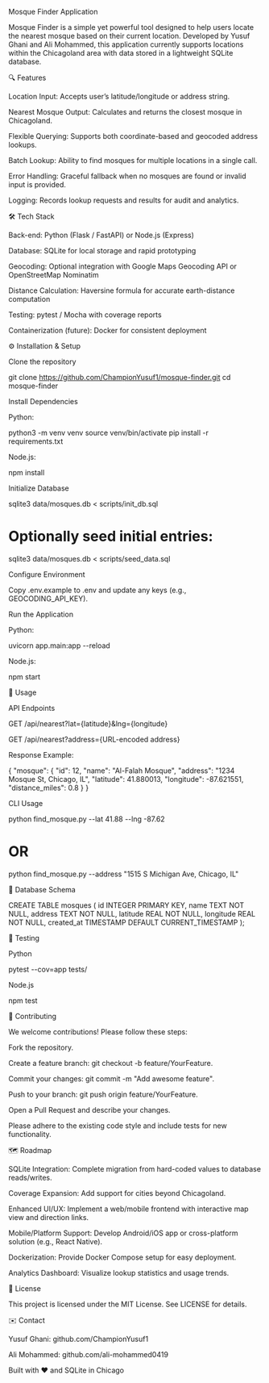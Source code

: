 Mosque Finder Application

Mosque Finder is a simple yet powerful tool designed to help users locate the nearest mosque based on their current location. Developed by Yusuf Ghani and Ali Mohammed, this application currently supports locations within the Chicagoland area with data stored in a lightweight SQLite database.

🔍 Features

Location Input: Accepts user’s latitude/longitude or address string.

Nearest Mosque Output: Calculates and returns the closest mosque in Chicagoland.

Flexible Querying: Supports both coordinate-based and geocoded address lookups.

Batch Lookup: Ability to find mosques for multiple locations in a single call.

Error Handling: Graceful fallback when no mosques are found or invalid input is provided.

Logging: Records lookup requests and results for audit and analytics.

🛠️ Tech Stack

Back-end: Python (Flask / FastAPI) or Node.js (Express)

Database: SQLite for local storage and rapid prototyping

Geocoding: Optional integration with Google Maps Geocoding API or OpenStreetMap Nominatim

Distance Calculation: Haversine formula for accurate earth-distance computation

Testing: pytest / Mocha with coverage reports

Containerization (future): Docker for consistent deployment

⚙️ Installation & Setup

Clone the repository

git clone https://github.com/ChampionYusuf1/mosque-finder.git
cd mosque-finder

Install Dependencies

Python:

python3 -m venv venv
source venv/bin/activate
pip install -r requirements.txt

Node.js:

npm install

Initialize Database

sqlite3 data/mosques.db < scripts/init_db.sql
# Optionally seed initial entries:
sqlite3 data/mosques.db < scripts/seed_data.sql

Configure Environment

Copy .env.example to .env and update any keys (e.g., GEOCODING_API_KEY).

Run the Application

Python:

uvicorn app.main:app --reload

Node.js:

npm start

🚀 Usage

API Endpoints

GET /api/nearest?lat={latitude}&lng={longitude}

GET /api/nearest?address={URL-encoded address}

Response Example:

{
  "mosque": {
    "id": 12,
    "name": "Al-Falah Mosque",
    "address": "1234 Mosque St, Chicago, IL",
    "latitude": 41.880013,
    "longitude": -87.621551,
    "distance_miles": 0.8
  }
}

CLI Usage

python find_mosque.py --lat 41.88 --lng -87.62
# OR
python find_mosque.py --address "1515 S Michigan Ave, Chicago, IL"

📂 Database Schema

CREATE TABLE mosques (
  id INTEGER PRIMARY KEY,
  name TEXT NOT NULL,
  address TEXT NOT NULL,
  latitude REAL NOT NULL,
  longitude REAL NOT NULL,
  created_at TIMESTAMP DEFAULT CURRENT_TIMESTAMP
);

🧪 Testing

Python

pytest --cov=app tests/

Node.js

npm test

🤝 Contributing

We welcome contributions! Please follow these steps:

Fork the repository.

Create a feature branch: git checkout -b feature/YourFeature.

Commit your changes: git commit -m "Add awesome feature".

Push to your branch: git push origin feature/YourFeature.

Open a Pull Request and describe your changes.

Please adhere to the existing code style and include tests for new functionality.

🗺️ Roadmap

SQLite Integration: Complete migration from hard-coded values to database reads/writes.

Coverage Expansion: Add support for cities beyond Chicagoland.

Enhanced UI/UX: Implement a web/mobile frontend with interactive map view and direction links.

Mobile/Platform Support: Develop Android/iOS app or cross-platform solution (e.g., React Native).

Dockerization: Provide Docker Compose setup for easy deployment.

Analytics Dashboard: Visualize lookup statistics and usage trends.

📄 License

This project is licensed under the MIT License. See LICENSE for details.

✉️ Contact

Yusuf Ghani: github.com/ChampionYusuf1

Ali Mohammed: github.com/ali-mohammed0419

Built with ❤️ and SQLite in Chicago
